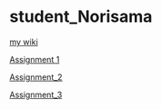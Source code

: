 # student_Norisama

[my wiki](https://github.com/bcb420-2020/student_Norisama/wiki)

[Assignment 1](https://htmlpreview.github.io/?https://github.com/bcb420-2020/student_Norisama/blob/master/Assignment1.html)

[Assignment_2](https://bcb420-2020.github.io/student_Norisama/A2_BihanZhu.html)

[Assignment_3](https://bcb420-2020.github.io/student_Norisama/A3_BihanZhu.html)
